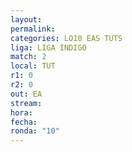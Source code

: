 ```yaml
---
layout: 
permalink: 
categories: LO10 EAS TUTS
liga: LIGA INDIGO
match: 2
local: TUT
r1: 0
r2: 0
out: EA
stream: 
hora: 
fecha: 
ronda: "10"
---
```

